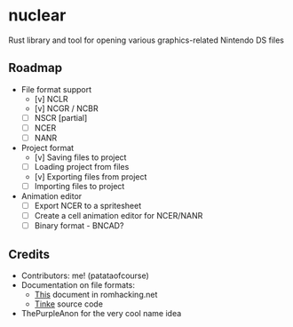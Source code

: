 # nuclear
Rust library and tool for opening various graphics-related Nintendo DS files


## Roadmap
- File format support
    - [v] NCLR
    - [v] NCGR / NCBR
    - [ ] NSCR [partial]
    - [ ] NCER
    - [ ] NANR
- Project format
    - [v] Saving files to project
    - [ ] Loading project from files
    - [v] Exporting files from project
    - [ ] Importing files to project
- Animation editor
    - [ ] Export NCER to a spritesheet
    - [ ] Create a cell animation editor for NCER/NANR
    - [ ] Binary format - BNCAD?

## Credits
* Contributors: me! (patataofcourse)
* Documentation on file formats:
    - [This](https://www.romhacking.net/documents/%5b469%5dnds_formats.htm) document in romhacking.net
    - [Tinke](https://www.github.com/pleonex/tinke) source code
* ThePurpleAnon for the very cool name idea